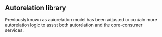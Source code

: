 ## Autorelation library
Previously known as autorelation model has been adjusted to contain more autorelation logic to assist both autorelation and the core-consumer services.